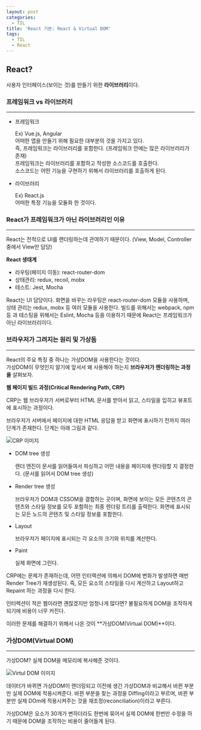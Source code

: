 ```yaml
---
layout: post
categories:
  - TIL
title: 'React 기본: React & Virtual DOM'
tags:
  - TIL
  - React
---
```


## React?

사용자 인터페이스(보이는 것)를 만들기 위한 **라이브러리**이다.

### 프레임워크 vs 라이브러리

---

- 프레임워크

  Ex) Vue.js, Angular  
  어떠한 앱을 만들기 위해 필요한 대부분의 것을 가지고 있다.  
  즉, 프레임워크는 라이브러리를 포함한다. (프레임워크 안에는 많은 라이브러리가 존재)  
  프레임워크는 라이브러리를 포함하고 작성한 소스코드를 호출한다.  
  소스코드는 어떤 기능을 구현하기 위해서 라이브러리를 호출하게 된다.

- 라이브러리

  Ex) React.js  
  어떠한 특정 기능을 모듈화 한 것이다.

### React가 프레임워크가 아닌 라이브러리인 이유

---

React는 전적으로 UI를 랜더링하는데 관여하기 때문이다. (View, Model, Controller 중에서 View만 담당)

**React 생태계**

- 라우팅(페이지 이동): react-router-dom
- 상태관리: redux, recoil, mobx
- 테스트: Jest, Mocha

React는 UI 담당이다. 화면을 바꾸는 라우팅은 react-router-dom 모듈을 사용하며, 상태 관리는 redux, mobx 등 여러 모듈을 사용한다. 빌드를 위해서는 webpack, npm 등 과 테스팅을 위해서는 Eslint, Mocha 등을 이용하기 때문에 React는 프레임워크가 아닌 라이브러리이다.

### 브라우저가 그려지는 원리 및 가상돔

---

React의 주요 특징 중 하나는 가상DOM을 사용한다는 것이다.  
가상DOM이 무엇인지 알기에 앞서서 왜 사용해야 하는지 **브라우저가 렌더링하는 과정을** 살펴보자.

**웹 페이지 빌드 과정(Critical Rendering Path, CRP)**

CRP는 웹 브라우저가 서버로부터 HTML 문서를 받아서 읽고, 스타일을 입히고 뷰포트에 표시하는 과정이다.

브라우저가 서버에서 페이지에 대한 HTML 응답을 받고 화면에 표시하기 전까지 여러 단계가 존재한다. 단계는 아래 그림과 같다.

<img alt="CRP 이미지" src="https://dimension85.com/images/critical-render-path-large.jpg">

- DOM tree 생성

  렌더 엔진이 문서를 읽어들여서 파싱하고 어떤 내용을 페이지에 렌더링할 지 결정한다. (문서를 읽어서 DOM tree 생성)

- Render tree 생성

  브라우저가 DOM과 CSSOM을 결합하는 곳이며, 화면에 보이는 모든 콘텐츠의 콘텐츠와 스타일 정보를 모두 포함하는 최종 렌더링 트리를 출력한다. 화면에 표시되는 모든 노드의 콘텐츠 및 스타일 정보를 포함한다.

- Layout

  브라우저가 페이지에 표시되는 각 요소의 크기와 위치를 계산한다.

- Paint

  실제 화면에 그린다.

CRP에는 문제가 존재하는데, 어떤 인터렉션에 의해서 DOM에 변화가 발생하면 매번 Render Tree가 재생성된다. 즉, 모든 요소의 스타일을 다시 계산하고 Layout하고 Repaint 하는 과정을 다시 한다.

인터렉션이 적은 웹이라면 괜찮겠지만 엄청나게 많다면? 불필요하게 DOM을 조작하게 되기에 비용이 너무 커진다.

이러한 문제를 해결하기 위해서 나온 것이 **가상DOM(Virtual DOM)**이다.

### 가상DOM(Virtual DOM)

---

가상DOM? 실제 DOM을 메모리에 복사해준 것이다.

<img alt="Virtul DOM 이미지" src="https://blog.kakaocdn.net/dn/usvvn/btqDMG4hRaF/FCh9fauyvaEziMci906GXK/img.png">

데이터가 바뀌면 가상DOM이 렌더링되고 이전에 생긴 가상DOM과 비교해서 바뀐 부분만 실제 DOM에 적용시켜준다. 바뀐 부분을 찾는 과정을 Diffing이라고 부르며, 바뀐 부분만 실제 DOm에 적용시켜주는 것을 재조정(reconciliation)이라고 부른다.

가상DOM은 요소가 30개가 변하더라도 한번에 묶어서 실제 DOM에 한번만 수정을 하기 때문에 DOM을 조작하는 비용이 줄어들게 된다.
